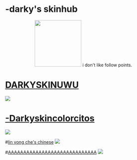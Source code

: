 # -darky's skinhub
<p align="center">
<a href="https://osu.ppy.sh/users/20328099">
  <img src="https://a.ppy.sh/20328099"  
       width="150"
       height="150"></a>
  i don't like follow points.
<br>

  # [DARKYSKINUWU](https://github.com/agutin727/Catamarca-skins/raw/main/players/-darky/DARKYSKYNUWU.osk)
  [![](https://osu.ppy.sh/ss/19222115/b0a0)](https://github.com/agutin727/Catamarca-skins/raw/main/players/-darky/DARKYSKYNUWU.osk)

  # [-Darkyskincolorcitos](https://github.com/agutin727/Catamarca-skins/blob/main/players/-darky/Darkyskincolorcitos.osk)
  [![](https://osu.ppy.sh/ss/19223825/4fea)](https://github.com/agutin727/Catamarca-skins/blob/main/players/-darky/Darkyskincolorcitos.osk)

  #[lin yong che's chinese](https://github.com/agutin727/Catamarca-skins/blob/main/players/-darky/Lin%20Yong%20Che's%20Chinese%20Skin.osk)
    [![](https://osu.ppy.sh/ss/19223828/0d1b)](https://github.com/agutin727/Catamarca-skins/blob/main/players/-darky/Lin%20Yong%20Che's%20Chinese%20Skin.osk)

 #[AAAAAAAAAAAAAAAAAAAAAAAAAAAAA](https://github.com/agutin727/Catamarca-skins/blob/main/players/-darky/AAAAAAAAAAAAAAAAAAAAAAAAAAAAA.osk)
 [![](https://osu.ppy.sh/ss/19223833/c85b)](https://github.com/agutin727/Catamarca-skins/blob/main/players/-darky/AAAAAAAAAAAAAAAAAAAAAAAAAAAAA.osk)

 
